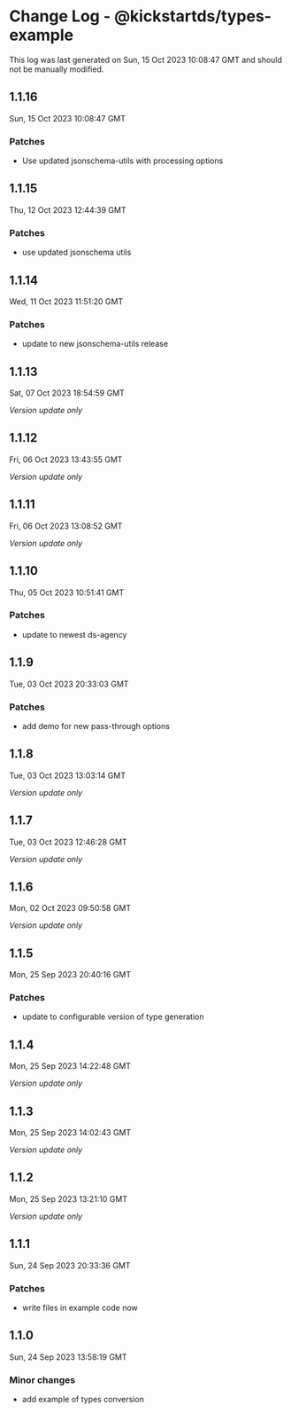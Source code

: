 # Change Log - @kickstartds/types-example

This log was last generated on Sun, 15 Oct 2023 10:08:47 GMT and should not be manually modified.

## 1.1.16
Sun, 15 Oct 2023 10:08:47 GMT

### Patches

- Use updated jsonschema-utils with processing options

## 1.1.15
Thu, 12 Oct 2023 12:44:39 GMT

### Patches

- use updated jsonschema utils

## 1.1.14
Wed, 11 Oct 2023 11:51:20 GMT

### Patches

- update to new jsonschema-utils release

## 1.1.13
Sat, 07 Oct 2023 18:54:59 GMT

_Version update only_

## 1.1.12
Fri, 06 Oct 2023 13:43:55 GMT

_Version update only_

## 1.1.11
Fri, 06 Oct 2023 13:08:52 GMT

_Version update only_

## 1.1.10
Thu, 05 Oct 2023 10:51:41 GMT

### Patches

- update to newest ds-agency

## 1.1.9
Tue, 03 Oct 2023 20:33:03 GMT

### Patches

- add demo for new pass-through options

## 1.1.8
Tue, 03 Oct 2023 13:03:14 GMT

_Version update only_

## 1.1.7
Tue, 03 Oct 2023 12:46:28 GMT

_Version update only_

## 1.1.6
Mon, 02 Oct 2023 09:50:58 GMT

_Version update only_

## 1.1.5
Mon, 25 Sep 2023 20:40:16 GMT

### Patches

- update to configurable version of type generation

## 1.1.4
Mon, 25 Sep 2023 14:22:48 GMT

_Version update only_

## 1.1.3
Mon, 25 Sep 2023 14:02:43 GMT

_Version update only_

## 1.1.2
Mon, 25 Sep 2023 13:21:10 GMT

_Version update only_

## 1.1.1
Sun, 24 Sep 2023 20:33:36 GMT

### Patches

- write files in example code now

## 1.1.0
Sun, 24 Sep 2023 13:58:19 GMT

### Minor changes

- add example of types conversion

